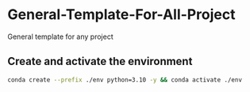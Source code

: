 # General-Template-For-All-Project
General template for any project
## Create and activate the environment
```bash
conda create --prefix ./env python=3.10 -y && conda activate ./env
```

